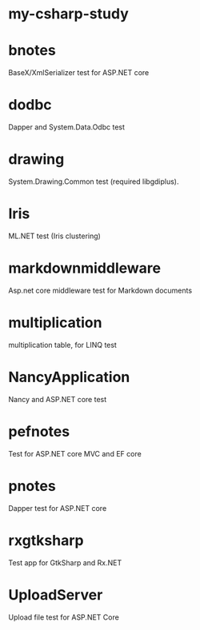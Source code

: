 my-csharp-study
=====

# bnotes
BaseX/XmlSerializer test for ASP.NET core 

# dodbc
Dapper and System.Data.Odbc test

# drawing
System.Drawing.Common test (required libgdiplus).

# Iris
ML.NET test (Iris clustering)

# markdownmiddleware
Asp.net core middleware test for Markdown documents 

# multiplication
multiplication table, for LINQ test

# NancyApplication
Nancy and ASP.NET core test 

# pefnotes
Test for ASP.NET core MVC and EF core

# pnotes
Dapper test for ASP.NET core

# rxgtksharp
Test app for GtkSharp and Rx.NET 

# UploadServer
Upload file test for ASP.NET Core

